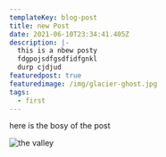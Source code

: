 ```yaml
---
templateKey: blog-post
title: new Post
date: 2021-06-10T23:34:41.405Z
description: |-
  this is a nbew posty
  fdgpojsdfgsdfidfgnkl 
  durp cjdjud
featuredpost: true
featuredimage: /img/glacier-ghost.jpg
tags:
  - first
---
```

here is the bosy of the post

![the valley](/img/glacier-ghost.jpg "valley of giants")